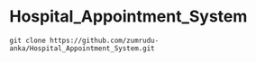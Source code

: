 # Hospital_Appointment_System

	git clone https://github.com/zumrudu-anka/Hospital_Appointment_System.git